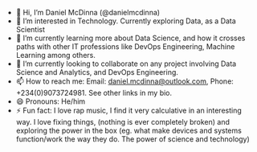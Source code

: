 - 👋 Hi, I’m Daniel McDinna (@danielmcdinna)
- 👀 I’m interested in Technology. Currently exploring Data, as a Data Scientist
- 🌱 I’m currently learning more about Data Science, and how it crosses paths with other IT professions like DevOps Engineering, Machine Learning among others.
- 💞️ I’m currently looking to collaborate on any project involving Data Science and Analytics, and DevOps Engineering.
- 📫 How to reach me: Email: daniel.mcdinna@outlook.com, Phone: +234(0)9073724981. See other links in my bio.
- 😄 Pronouns: He/him
- ⚡ Fun fact: I love rap music, I find it very calculative in an interesting way. I love fixing things, (nothing is ever completely broken) and exploring the power in the box (eg. what make devices and systems function/work the way they do. The power of science and technology)

<!---
danielmcdinna/danielmcdinna is a ✨ special ✨ repository because its `README.md` (this file) appears on your GitHub profile.
You can click the Preview link to take a look at your changes.
--->
